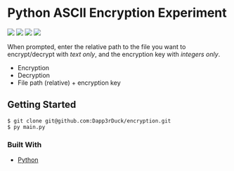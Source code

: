 # Python ASCII Encryption Experiment
![](https://img.shields.io/badge/build-passing-green/?style=flat-square)
![](https://img.shields.io/github/repo-size/Dapp3rDuck/encryption?style=flat-square)
![](https://img.shields.io/github/issues/Dapp3rDuck/encryption?style=flat-square)
![](https://img.shields.io/github/v/release/Dapp3rDuck/encryption?include_prereleases&style=flat-square)

When prompted, enter the relative path to the file you want to encrypt/decrypt with *text only*, and the encryption key with *integers only*.

* Encryption
* Decryption
* File path (relative) + encryption key

## Getting Started
```
$ git clone git@github.com:Dapp3rDuck/encryption.git
$ py main.py
```

### Built With

* [Python](https://www.python.org/)
